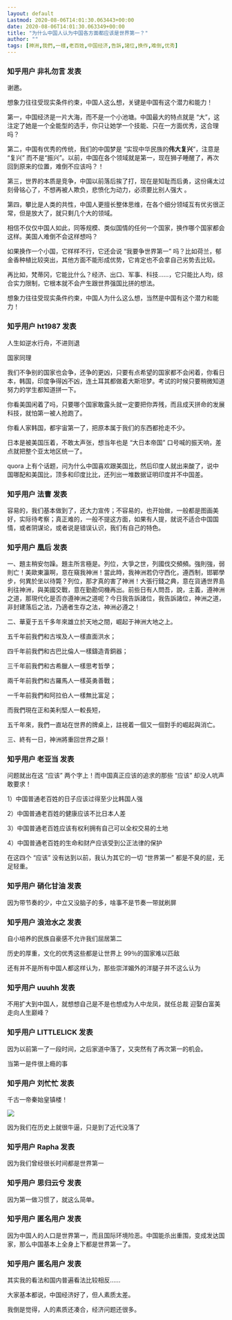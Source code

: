 ```yaml
---
layout: default
Lastmod: 2020-08-06T14:01:30.063443+00:00
date: 2020-08-06T14:01:30.063349+00:00
title: "为什么中国人认为中国各方面都应该是世界第一？"
author: ""
tags: [神洲,我們,一樣,老百姓,中国经济,告訴,諸位,换作,难倒,优秀]
---
```



    
### 知乎用户 非礼勿言 发表
    
谢邀。

想象力往往受现实条件约束，中国人这么想，关键是中国有这个潜力和能力！

第一，中国经济是一片大海，而不是一个小池塘。中国最大的特点就是 “大”，这注定了她是一个全能型的选手，你只让她学一个技能、只在一方面优秀，这合理吗？

第二，中国有优秀的传统，我们的中国梦是 “实现中华民族的**伟大复兴**”，注意是 “复兴” 而不是“振兴”。以前，中国在各个领域就是第一，现在狮子睡醒了，再次回到原来的位置，难倒不应该吗？！

第三，世界的本质是竞争，中国以前落后挨了打，现在是知耻而后勇，这份痛太过刻骨铭心了，不想再被人欺负，悲愤化为动力，必须要比别人强大 。

第四，攀比是人类的共性，中国人更擅长整体思维，在各个细分领域互有优劣很正常，但是放大了，就只剩几个大的领域。

相信不仅仅中国人如此，同等规模、类似国情的任何一个国家，换作哪个国家都会这样。美国人难倒不会这样想吗？

如果换作一个小国，它样样不行，它还会说 “我要争世界第一” 吗？比如荷兰，郁金香种植比较突出，其他方面不能形成优势，它肯定也不会拿自己劣势去比较。

再比如，梵蒂冈，它能比什么？经济、出口、军事、科技……，它只能比人均，综合实力限制，它根本就不会产生跟世界强国比拼的想法。

想象力往往受现实条件约束，中国人为什么这么想，当然是中国有这个潜力和能力！
    
    
    
    
### 知乎用户 ht1987 发表
    
人生如逆水行舟，不进则退

国家同理

我们不争别的国家也会争，还争的更凶，只要有点希望的国家都不会闲着，你看日本，韩国，印度争得凶不凶，连土耳其都做着大斯坦梦。考试的时候只要稍微知道努力的学生都知道拼一下。

你看美国闲着了吗，只要哪个国家敢露头就一定要把你弄残，而且成天拼命的发展科技，就怕第一被人抢跑了。

你看人家韩国，都宇宙第一了，把原本属于我们的东西都抢走不少。

日本是被美国压着，不敢太声张，想当年也是 “大日本帝国” 口号喊的振天响，差点就把整个亚太地区统一了。

quora 上有个话题，问为什么中国喜欢跟美国比，然后印度人就出来酸了，说中国哪配和美国比，顶多和印度比比，还列出一堆数据证明印度并不中国差。
    
    
    
    
### 知乎用户 法曹 发表
    
容易的，我们基本做到了，还大力宣传；不容易的，也开始做，一般都是图画美好，实际待考察；真正难的，一般不提这方面，如果有人提，就说不适合中国国情，或者阴谋论，或者说是错误认识，我们有自己的特色。
    
    
    
    
### 知乎用户 凰后 发表
    
一、題主稍安勿躁。題主所言極是。列位，大爭之世，列國伐交頻頻。強則強，弱則亡！美歐東瀛啊，意在窺我神洲！當此時，我神洲若仍守西化，遵西制，邯鄲學步，何異於坐以待斃？列位，那才真的害了神洲！大張行錢之典，意在貨通世界島利往神洲，與美國交戰，意在勤勘伺機再出。前些日有人問吾，說，主義，遵神洲之道，那現代化是否亦遵神洲之道呢？今日我告訴諸位，我告訴諸位，神洲之道，非封建落后之法，乃適者生存之法，神洲必遵之！

二、華夏于五千多年來雄立於天地之間，崛起于神洲大地之上。

五千年前我們和古埃及人一樣直面洪水；

四千年前我們和古巴比倫人一樣鑄造青銅器；

三千年前我們和古希臘人一樣思考哲學；

兩千年前我們和古羅馬人一樣英勇善戰；

一千年前我們和阿拉伯人一樣無比富足；

而我們現在正和美利堅人一較長短，

五千年來，我們一直站在世界的牌桌上，註視着一個又一個對手的崛起與消亡。

三、終有一日，神洲將重回世界之巔！
    
    
    
    
### 知乎用户 老亚当 发表
    
问题就出在这 “应该” 两个字上！而中国真正应该的追求的那些 “应该” 却没人吭声敢要求！

1）中国普通老百姓的日子应该过得至少比韩国人强

2）中国普通老百姓的健康应该不比日本人差

3）中国普通老百姓应该有权利拥有自己可以全权交易的土地

4）中国普通老百姓的生命和财产应该受到公正法律的保护

在这四个 “应该” 没有达到以前，我认为其它的一切 “世界第一” 都是不臭的屁，无足轻重。
    
    
    
    
### 知乎用户 硝化甘油 发表
    
因为带节奏的少，中立又没脑子的多，啥事不是节奏一带就刷屏
    
    
    
    
### 知乎用户 浪沧水之 发表
    
自小培养的民族自豪感不允许我们屈居第二

历史的厚重，文化的优秀这些都是让世界上 99％的国家难以匹敌

还有并不是所有中国人都这样认为，那些崇洋媚外的洋腿子并不这么认为
    
    
    
    
### 知乎用户  uuuhh 发表
    
不用扩大到中国人，就想想自己是不是也想成为人中龙凤，就任总裁 迎娶白富美 走向人生巅峰？
    
    
    
    
### 知乎用户 LITTLELICK 发表
    
因为以前第一了一段时间，之后家道中落了，又突然有了再次第一的机会。

当第一是件很上瘾的事
    
    
    
    
### 知乎用户 刘忙忙 发表
    
千古一帝秦始皇镇楼！



![](https://images.weserv.nl/?url=https%3A//pic2.zhimg.com/v2-40ad46207e7e30e6e086a10e95a29673_r.jpg%3Fsource%3D1940ef5c)

因为我们在历史上就很牛逼，只是到了近代没落了
    
    
    
    
### 知乎用户  Rapha 发表
    
因为我们曾经很长时间都是世界第一
    
    
    
    
### 知乎用户 思归云兮 发表
    
因为第一做习惯了，就这么简单。
    
    
    
    
### 知乎用户 匿名用户 发表
    
因为中国人的人口是世界第一，而且国际环境险恶。中国能杀出重围，变成发达国家，那么中国基本上全身上下都是世界第一了。
    
    
    
    
### 知乎用户 匿名用户 发表
    
其实我的看法和国内普遍看法比较相反……

大家基本都说，中国经济好了，但人素质太差。

我倒是觉得，人的素质还凑合，经济问题还很多。
    
    
    

